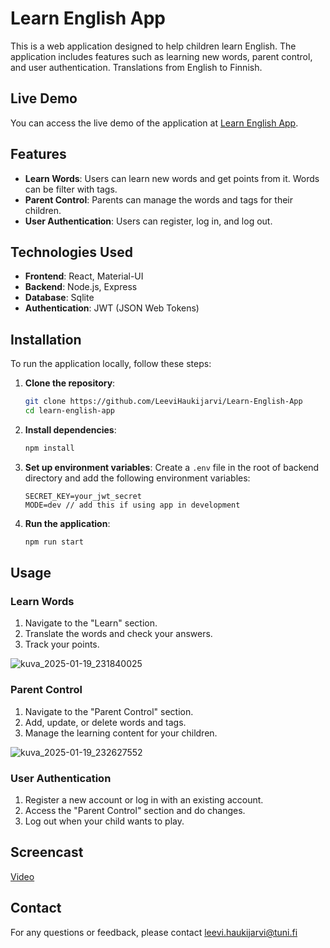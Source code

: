 # Learn English App

This is a web application designed to help children learn English. The application includes features such as learning new words, parent control, and user authentication. Translations from English to Finnish.

## Live Demo

You can access the live demo of the application at [Learn English App](https://fullstack-test-g0xp.onrender.com/).

## Features

- **Learn Words**: Users can learn new words and get points from it. Words can be filter with tags.
- **Parent Control**: Parents can manage the words and tags for their children.
- **User Authentication**: Users can register, log in, and log out.

## Technologies Used

- **Frontend**: React, Material-UI
- **Backend**: Node.js, Express
- **Database**: Sqlite
- **Authentication**: JWT (JSON Web Tokens)

## Installation

To run the application locally, follow these steps:

1. **Clone the repository**:
    ```sh
    git clone https://github.com/LeeviHaukijarvi/Learn-English-App
    cd learn-english-app
    ```

2. **Install dependencies**:
    ```sh
    npm install
    ```

3. **Set up environment variables**:
    Create a `.env` file in the root of backend directory and add the following environment variables:
    ```env
    SECRET_KEY=your_jwt_secret
    MODE=dev // add this if using app in development
    ```
4. **Run the application**:
    ```sh
    npm run start
    ```

## Usage

### Learn Words

1. Navigate to the "Learn" section.
2. Translate the words and check your answers.
3. Track your points.
   
![kuva_2025-01-19_231840025](https://github.com/user-attachments/assets/f39dca8e-4eb4-4594-9c20-bf96ac8381fa)

### Parent Control

1. Navigate to the "Parent Control" section.
2. Add, update, or delete words and tags.
3. Manage the learning content for your children.

![kuva_2025-01-19_232627552](https://github.com/user-attachments/assets/50ad7536-983b-4660-ba0b-c18d8d947981)


### User Authentication

1. Register a new account or log in with an existing account.
2. Access the "Parent Control" section and do changes.
3. Log out when your child wants to play.

## Screencast

[Video](https://youtu.be/LHYMZUnOH5Q)

## Contact

For any questions or feedback, please contact [leevi.haukijarvi@tuni.fi](mailto:leevi.haukijarvi@tuni.fi)
